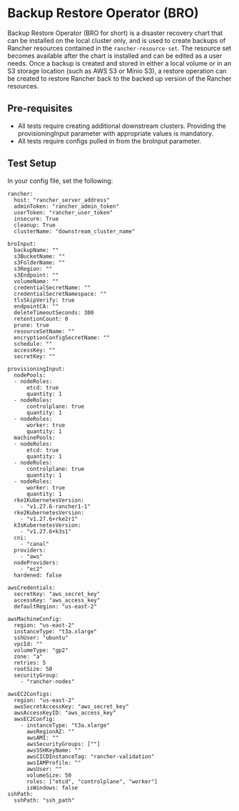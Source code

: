 # Backup Restore Operator (BRO)
Backup Restore Operator (BRO for short) is a disaster recovery chart that can be installed on the local cluster only, and is used to create backups of Rancher resources contained in the `rancher-resource-set`. The resource set becomes available after the chart is installed and can be edited as a user needs. Once a backup is created and stored in either a local volume or in an S3 storage location (such as AWS S3 or Minio S3), a restore operation can be created to restore Rancher back to the backed up version of the Rancher resources.

## Pre-requisites
- All tests require creating additional downstream clusters. Providing the provisioningInput parameter with appropriate values is mandatory.
- All tests require configs pulled in from the broInput parameter.

## Test Setup
In your config file, set the following:
```
rancher: 
  host: "rancher_server_address"
  adminToken: "rancher_admin_token"
  userToken: "rancher_user_token"
  insecure: True
  cleanup: True
  clusterName: "downstream_cluster_name"

broInput:
  backupName: ""
  s3BucketName: ""
  s3FolderName: ""
  s3Region: ""
  s3Endpoint: ""
  volumeName: ""
  credentialSecretName: ""
  credentialSecretNamespace: ""
  tlsSkipVerify: true
  endpointCA: ""
  deleteTimeoutSeconds: 300
  retentionCount: 0
  prune: true
  resourceSetName: ""
  encryptionConfigSecretName: ""
  schedule: ""
  accessKey: ""
  secretKey: ""

provisioningInput:
  nodePools:
  - nodeRoles:
      etcd: true
      quantity: 1
  - nodeRoles:
      controlplane: true
      quantity: 1
  - nodeRoles:
      worker: true
      quantity: 1
  machinePools:
  - nodeRoles:
      etcd: true
      quantity: 1
  - nodeRoles:
      controlplane: true
      quantity: 1
  - nodeRoles:
      worker: true
      quantity: 1
  rke1KubernetesVersion:
    - "v1.27.6-rancher1-1"
  rke2KubernetesVersion:
    - "v1.27.6+rke2r1"
  k3sKubernetesVersion:
    - "v1.27.6+k3s1"
  cni:
    - "canal"
  providers: 
    - "aws"
  nodeProviders: 
    - "ec2"
  hardened: false

awsCredentials:
  secretKey: "aws_secret_key"
  accessKey: "aws_access_key"
  defaultRegion: "us-east-2"

awsMachineConfig: 
  region: "us-east-2"
  instanceType: "t3a.xlarge"
  sshUser: "ubuntu"
  vpcId: ""
  volumeType: "gp2"
  zone: "a"
  retries: 5
  rootSize: 50
  securityGroup: 
    - "rancher-nodes"

awsEC2Configs:
  region: "us-east-2"
  awsSecretAccessKey: "aws_secret_key"
  awsAccessKeyID: "aws_access_key"
  awsEC2Config:
    - instanceType: "t3a.xlarge"
      awsRegionAZ: ""
      awsAMI: ""
      awsSecurityGroups: [""]
      awsSSHKeyName: ""
      awsCICDInstanceTag: "rancher-validation"
      awsIAMProfile: ""
      awsUser: ""
      volumeSize: 50
      roles: ["etcd", "controlplane", "worker"]
      isWindows: false
sshPath: 
  sshPath: "ssh_path"
```